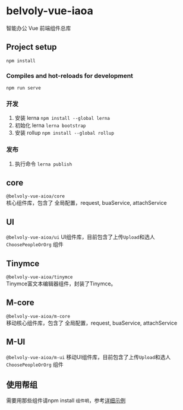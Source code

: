 # belvoly-vue-iaoa

智能办公 Vue 前端组件总库

## Project setup
```
npm install
```

### Compiles and hot-reloads for development
```
npm run serve
```

### 开发
1. 安装 lerna `npm install --global lerna`
2. 初始化 lerna `lerna bootstrap`
3. 安装 rollup `npm install --global rollup `
### 发布
1. 执行命令 `lerna publish`


## core
`@belvoly-vue-aioa/core`  
核心组件库，包含了 全局配置，request, buaService, attachService

## UI
`@belvoly-vue-aioa/ui`
UI组件库，目前包含了上传`Upload`和选人`ChoosePeopleOrOrg` 组件

## Tinymce
`@belvoly-vue-aioa/tinymce`  
Tinymce富文本编辑器组件，封装了Tinymce。

## M-core
`@belvoly-vue-aioa/m-core`  
移动核心组件库，包含了 全局配置，request, buaService, attachService

## M-UI
`@belvoly-vue-aioa/m-ui`
移动UI组件库，目前包含了上传`Upload`和选人`ChoosePeopleOrOrg` 组件

## 使用帮组
需要用那些组件请npm install `组件明`，参考[详细示例](https://github.com/xakoy/belvoly-vue-aioa-examples)